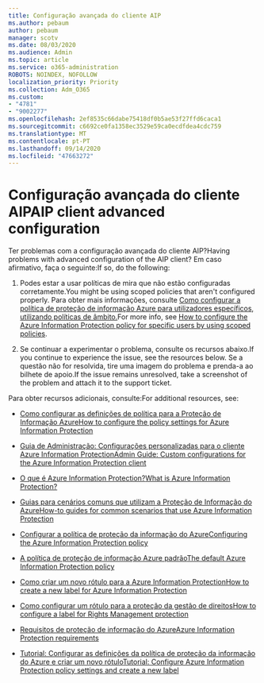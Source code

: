 ```yaml
---
title: Configuração avançada do cliente AIP
ms.author: pebaum
author: pebaum
manager: scotv
ms.date: 08/03/2020
ms.audience: Admin
ms.topic: article
ms.service: o365-administration
ROBOTS: NOINDEX, NOFOLLOW
localization_priority: Priority
ms.collection: Adm_O365
ms.custom:
- "4781"
- "9002277"
ms.openlocfilehash: 2ef8535c66dabe75418df0b5ae53f27ffd6caca1
ms.sourcegitcommit: c6692ce0fa1358ec3529e59ca0ecdfdea4cdc759
ms.translationtype: MT
ms.contentlocale: pt-PT
ms.lasthandoff: 09/14/2020
ms.locfileid: "47663272"
---
```

# <a name="aip-client-advanced-configuration"></a><span data-ttu-id="a744c-102">Configuração avançada do cliente AIP</span><span class="sxs-lookup"><span data-stu-id="a744c-102">AIP client advanced configuration</span></span>

<span data-ttu-id="a744c-103">Ter problemas com a configuração avançada do cliente AIP?</span><span class="sxs-lookup"><span data-stu-id="a744c-103">Having problems with advanced configuration of the AIP client?</span></span> <span data-ttu-id="a744c-104">Em caso afirmativo, faça o seguinte:</span><span class="sxs-lookup"><span data-stu-id="a744c-104">If so, do the following:</span></span>

1. <span data-ttu-id="a744c-105">Podes estar a usar políticas de mira que não estão configuradas corretamente.</span><span class="sxs-lookup"><span data-stu-id="a744c-105">You might be using scoped policies that aren't configured properly.</span></span> <span data-ttu-id="a744c-106">Para obter mais informações, consulte [Como configurar a política de proteção de informação Azure para utilizadores específicos, utilizando políticas de âmbito.](https://docs.microsoft.com/azure/information-protection/configure-policy-scope)</span><span class="sxs-lookup"><span data-stu-id="a744c-106">For more info, see [How to configure the Azure Information Protection policy for specific users by using scoped policies](https://docs.microsoft.com/azure/information-protection/configure-policy-scope).</span></span>

2. <span data-ttu-id="a744c-107">Se continuar a experimentar o problema, consulte os recursos abaixo.</span><span class="sxs-lookup"><span data-stu-id="a744c-107">If you continue to experience the issue, see the resources below.</span></span> <span data-ttu-id="a744c-108">Se a questão não for resolvida, tire uma imagem do problema e prenda-a ao bilhete de apoio.</span><span class="sxs-lookup"><span data-stu-id="a744c-108">If the issue remains unresolved,  take a screenshot of the problem and attach it to the support ticket.</span></span>

<span data-ttu-id="a744c-109">Para obter recursos adicionais, consulte:</span><span class="sxs-lookup"><span data-stu-id="a744c-109">For additional resources, see:</span></span>

- [<span data-ttu-id="a744c-110">Como configurar as definições de política para a Proteção de Informação Azure</span><span class="sxs-lookup"><span data-stu-id="a744c-110">How to configure the policy settings for Azure Information Protection</span></span>](https://docs.microsoft.com/azure/information-protection/configure-policy-settings)  
    
- [<span data-ttu-id="a744c-111">Guia de Administração: Configurações personalizadas para o cliente Azure Information Protection</span><span class="sxs-lookup"><span data-stu-id="a744c-111">Admin Guide: Custom configurations for the Azure Information Protection client</span></span>](https://docs.microsoft.com/azure/information-protection/rms-client/client-admin-guide-customizations)  
    
- [<span data-ttu-id="a744c-112">O que é Azure Information Protection?</span><span class="sxs-lookup"><span data-stu-id="a744c-112">What is Azure Information Protection?</span></span>](https://docs.microsoft.com/azure/information-protection/what-is-information-protection)  
    
- [<span data-ttu-id="a744c-113">Guias para cenários comuns que utilizam a Proteção de Informação do Azure</span><span class="sxs-lookup"><span data-stu-id="a744c-113">How-to guides for common scenarios that use Azure Information Protection</span></span>](https://docs.microsoft.com/azure/information-protection/how-to-guides)  
    
- [<span data-ttu-id="a744c-114">Configurar a política de proteção da informação do Azure</span><span class="sxs-lookup"><span data-stu-id="a744c-114">Configuring the Azure Information Protection policy</span></span>](https://docs.microsoft.com/azure/information-protection/deploy-use/configure-policy)  
    
- [<span data-ttu-id="a744c-115">A política de proteção de informação Azure padrão</span><span class="sxs-lookup"><span data-stu-id="a744c-115">The default Azure Information Protection policy</span></span>](https://docs.microsoft.com/azure/information-protection/deploy-use/configure-policy-default)  
    
- [<span data-ttu-id="a744c-116">Como criar um novo rótulo para a Azure Information Protection</span><span class="sxs-lookup"><span data-stu-id="a744c-116">How to create a new label for Azure Information Protection</span></span>](https://docs.microsoft.com/azure/information-protection/deploy-use/configure-policy-new-label)  
    
- [<span data-ttu-id="a744c-117">Como configurar um rótulo para a proteção da gestão de direitos</span><span class="sxs-lookup"><span data-stu-id="a744c-117">How to configure a label for Rights Management protection</span></span>](https://docs.microsoft.com/azure/information-protection/deploy-use/configure-policy-protection)  
    
- [<span data-ttu-id="a744c-118">Requisitos de proteção de informação do Azure</span><span class="sxs-lookup"><span data-stu-id="a744c-118">Azure Information Protection requirements</span></span>](https://docs.microsoft.com/azure/information-protection/get-started/requirements)

- [<span data-ttu-id="a744c-119">Tutorial: Configurar as definições da política de proteção da informação do Azure e criar um novo rótulo</span><span class="sxs-lookup"><span data-stu-id="a744c-119">Tutorial: Configure Azure Information Protection policy settings and create a new label</span></span>](https://docs.microsoft.com/azure/information-protection/get-started/infoprotect-quick-start-tutorial)